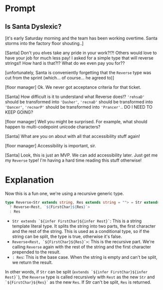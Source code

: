 # Prompt

## Is Santa Dyslexic?

[it's early Saturday morning and the team has been working overtime. Santa storms into the factory floor shouting..]

[Santa] Don't you elves take any pride in your work?!?! Others would love to have your job for much less pay! I asked for a simple type that will reverse strings!! How hard is that?!? What do we even pay you for??

[unfortunately, Santa is conveniently forgetting that the `Reverse` type was cut from the sprint (which... of course... he agreed to)]

[floor manager] Ok. We never got acceptance criteria for that ticket.

[Santa] How difficult is it to understand what Reverse does!? `'rehsaD'` should be transformed into `'Dasher'`, `'recnaD'` should be transformed into `'Dancer'`, `'recnarP'` should be transformed into `'Prancer'`.. DO I NEED TO KEEP GOING?

[floor manager] Well you might be surprised. For example, what should happen to multi-codepoint unicode characters?

[Santa] What are you on about with all that accessibility stuff again!

[floor manager] Accessibility is important, sir.

[Santa] Look, this is just an MVP. We can add accessibility later. Just get me my `Reverse` type! I'm having a hard time reading this stuff otherwise!

# Explanation

Now this is a fun one, we're using a recursive generic type.

```ts
type Reverse<Str extends string, Res extends string = ""> = Str extends `${infer FirstChar}${infer Rest}`
  ? Reverse<Rest, `${FirstChar}${Res}`>
  : Res
```

- `` Str extends `${infer FirstChar}${infer Rest}` ``: This is a string template literal type. It splits the string into two parts, the first character and the rest of the string. This is used as a conditional type, so if the string can be split, the type is true, otherwise it's false.
- `` Reverse<Rest, `${FirstChar}${Res}`> ``: This is the recursive part. We're calling `Reverse` again with the rest of the string and the first character prepended to the result.
- `: Res`: This is the base case. When the string is empty and can't be split, we return the result.

In other words, if `Str` can be split (`` extends `${infer FirstChar}${infer Rest}` ``), the `Reverse` type is called recursively with `Rest` as the new `Str` and `` `${FirstChar}${Res}` `` as the new `Res`. If Str can't be split, `Res` is returned.
